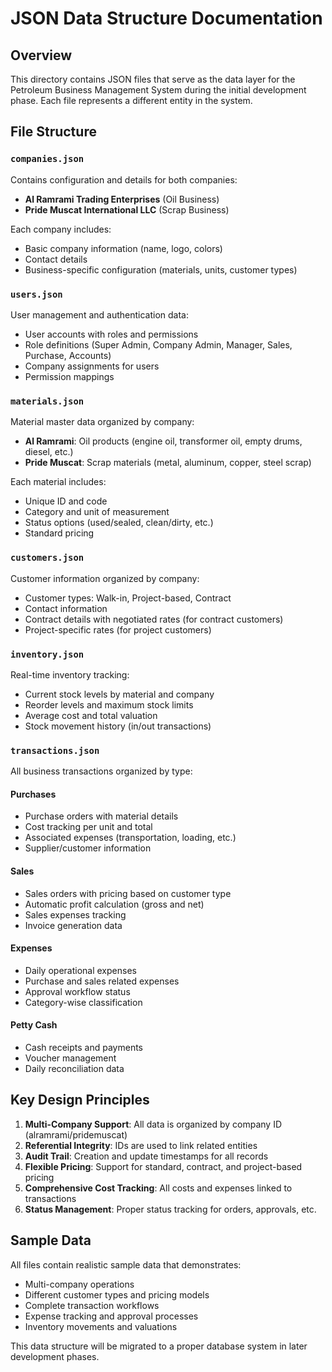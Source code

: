 # JSON Data Structure Documentation

## Overview
This directory contains JSON files that serve as the data layer for the Petroleum Business Management System during the initial development phase. Each file represents a different entity in the system.

## File Structure

### `companies.json`
Contains configuration and details for both companies:
- **Al Ramrami Trading Enterprises** (Oil Business)
- **Pride Muscat International LLC** (Scrap Business)

Each company includes:
- Basic company information (name, logo, colors)
- Contact details
- Business-specific configuration (materials, units, customer types)

### `users.json`
User management and authentication data:
- User accounts with roles and permissions
- Role definitions (Super Admin, Company Admin, Manager, Sales, Purchase, Accounts)
- Company assignments for users
- Permission mappings

### `materials.json`
Material master data organized by company:
- **Al Ramrami**: Oil products (engine oil, transformer oil, empty drums, diesel, etc.)
- **Pride Muscat**: Scrap materials (metal, aluminum, copper, steel scrap)

Each material includes:
- Unique ID and code
- Category and unit of measurement
- Status options (used/sealed, clean/dirty, etc.)
- Standard pricing

### `customers.json`
Customer information organized by company:
- Customer types: Walk-in, Project-based, Contract
- Contact information
- Contract details with negotiated rates (for contract customers)
- Project-specific rates (for project customers)

### `inventory.json`
Real-time inventory tracking:
- Current stock levels by material and company
- Reorder levels and maximum stock limits
- Average cost and total valuation
- Stock movement history (in/out transactions)

### `transactions.json`
All business transactions organized by type:

#### Purchases
- Purchase orders with material details
- Cost tracking per unit and total
- Associated expenses (transportation, loading, etc.)
- Supplier/customer information

#### Sales
- Sales orders with pricing based on customer type
- Automatic profit calculation (gross and net)
- Sales expenses tracking
- Invoice generation data

#### Expenses
- Daily operational expenses
- Purchase and sales related expenses
- Approval workflow status
- Category-wise classification

#### Petty Cash
- Cash receipts and payments
- Voucher management
- Daily reconciliation data

## Key Design Principles

1. **Multi-Company Support**: All data is organized by company ID (alramrami/pridemuscat)
2. **Referential Integrity**: IDs are used to link related entities
3. **Audit Trail**: Creation and update timestamps for all records
4. **Flexible Pricing**: Support for standard, contract, and project-based pricing
5. **Comprehensive Cost Tracking**: All costs and expenses linked to transactions
6. **Status Management**: Proper status tracking for orders, approvals, etc.

## Sample Data

All files contain realistic sample data that demonstrates:
- Multi-company operations
- Different customer types and pricing models
- Complete transaction workflows
- Expense tracking and approval processes
- Inventory movements and valuations

This data structure will be migrated to a proper database system in later development phases.
